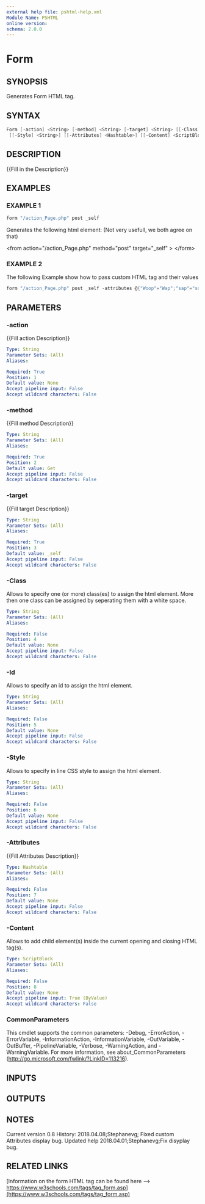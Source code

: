 ```yaml
---
external help file: pshtml-help.xml
Module Name: PSHTML
online version:
schema: 2.0.0
---
```


# Form

## SYNOPSIS
Generates Form HTML tag.

## SYNTAX

``` powershell
Form [-action] <String> [-method] <String> [-target] <String> [[-Class] <String>] [[-Id] <String>]
 [[-Style] <String>] [[-Attributes] <Hashtable>] [[-Content] <ScriptBlock>] [<CommonParameters>]
```

## DESCRIPTION
{{Fill in the Description}}

## EXAMPLES

### EXAMPLE 1

``` powershell
form "/action_Page.php" post _self
```

Generates the following html element: (Not very usefull, we both agree on that)

\<from action="/action_Page.php" method="post" target="_self" \>
\</form\>

### EXAMPLE 2

The following Example show how to pass custom HTML tag and their values

``` powershell
form "/action_Page.php" post _self -attributes @{"Woop"="Wap";"sap"="sop"}
```

## PARAMETERS

### -action
{{Fill action Description}}

```yaml
Type: String
Parameter Sets: (All)
Aliases:

Required: True
Position: 1
Default value: None
Accept pipeline input: False
Accept wildcard characters: False
```

### -method
{{Fill method Description}}

```yaml
Type: String
Parameter Sets: (All)
Aliases:

Required: True
Position: 2
Default value: Get
Accept pipeline input: False
Accept wildcard characters: False
```

### -target
{{Fill target Description}}

```yaml
Type: String
Parameter Sets: (All)
Aliases:

Required: True
Position: 3
Default value: _self
Accept pipeline input: False
Accept wildcard characters: False
```

### -Class
Allows to specify one (or more) class(es) to assign the html element.
More then one class can be assigned by seperating them with a white space.

```yaml
Type: String
Parameter Sets: (All)
Aliases:

Required: False
Position: 4
Default value: None
Accept pipeline input: False
Accept wildcard characters: False
```

### -Id
Allows to specify an id to assign the html element.

```yaml
Type: String
Parameter Sets: (All)
Aliases:

Required: False
Position: 5
Default value: None
Accept pipeline input: False
Accept wildcard characters: False
```

### -Style
Allows to specify in line CSS style to assign the html element.

```yaml
Type: String
Parameter Sets: (All)
Aliases:

Required: False
Position: 6
Default value: None
Accept pipeline input: False
Accept wildcard characters: False
```

### -Attributes
{{Fill Attributes Description}}

```yaml
Type: Hashtable
Parameter Sets: (All)
Aliases:

Required: False
Position: 7
Default value: None
Accept pipeline input: False
Accept wildcard characters: False
```

### -Content
Allows to add child element(s) inside the current opening and closing HTML tag(s).

```yaml
Type: ScriptBlock
Parameter Sets: (All)
Aliases:

Required: False
Position: 8
Default value: None
Accept pipeline input: True (ByValue)
Accept wildcard characters: False
```

### CommonParameters
This cmdlet supports the common parameters: -Debug, -ErrorAction, -ErrorVariable, -InformationAction, -InformationVariable, -OutVariable, -OutBuffer, -PipelineVariable, -Verbose, -WarningAction, and -WarningVariable.
For more information, see about_CommonParameters (http://go.microsoft.com/fwlink/?LinkID=113216).

## INPUTS

## OUTPUTS

## NOTES
Current version 0.8
History:
    2018.04.08;Stephanevg; Fixed custom Attributes display bug.
Updated help
    2018.04.01;Stephanevg;Fix disyplay bug.

## RELATED LINKS

[Information on the form HTML tag can be found here --> https://www.w3schools.com/tags/tag_form.asp](https://www.w3schools.com/tags/tag_form.asp)